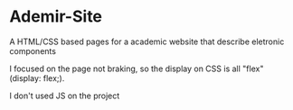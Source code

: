# Ademir-Site
A HTML/CSS based pages for a academic website that describe eletronic components

I focused on the page not braking, so the display on CSS is all "flex" (display: flex;).

I don't used JS on the project
